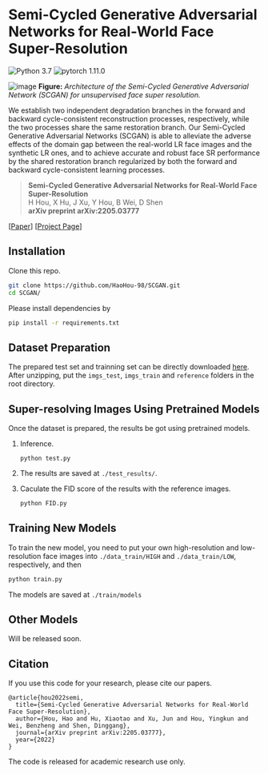 # Semi-Cycled Generative Adversarial Networks for Real-World Face Super-Resolution

![Python 3.7](https://img.shields.io/badge/python-3.7-green.svg?style=plastic)
![pytorch 1.11.0](https://img.shields.io/badge/pytorch-1.11.0-green.svg?style=plastic)


![image](./docs/)
**Figure:** *Architecture of the Semi-Cycled Generative Adversarial Network (SCGAN) for unsupervised face super resolution.*

We establish two independent degradation branches in the forward and backward cycle-consistent reconstruction processes, respectively, while the two processes share the same restoration branch. Our Semi-Cycled Generative Adversarial Networks (SCGAN) is able to alleviate the adverse effects of the domain gap between the real-world LR face images and the synthetic LR ones, and to achieve accurate and robust face SR performance by the shared restoration branch regularized by both the forward and backward cycle-consistent learning processes.

> **Semi-Cycled Generative Adversarial Networks for Real-World Face Super-Resolution** <br>
> H Hou, X Hu, J Xu, Y Hou, B Wei, D Shen <br>
> **arXiv preprint arXiv:2205.03777**


[[Paper](https://arxiv.org/pdf/2205.03777.pdf)]
[[Project Page](https://github.com/HaoHou-98/SCGAN)]



## Installation

Clone this repo.
```bash
git clone https://github.com/HaoHou-98/SCGAN.git
cd SCGAN/
```

 Please install dependencies by
```bash
pip install -r requirements.txt
```


## Dataset Preparation

The prepared test set and trainning set can be directly downloaded [here](https://drive.google.com/file/d/1BeIhDoeLyvIkJQuzFtIvNIBD0VTzgDjd/view?usp=sharing). After unzipping, put the `imgs_test`, `imgs_train` and `reference` folders in the root directory.


## Super-resolving Images Using Pretrained Models

Once the dataset is prepared, the results be got using pretrained models.


1. Inference.

    ```
    python test.py
    ```

2. The results are saved at `./test_results/`.
3. Caculate the FID score of the results with the reference images.

	```bash
    python FID.py
    ```


## Training New Models

To train the new model, you need to put your own high-resolution and low-resolution face images into `./data_train/HIGH` and `./data_train/LOW`, respectively, and then
```bash
python train.py
```
The models are saved at `./train/models`




## Other Models
Will be released soon.



## Citation
If you use this code for your research, please cite our papers.
```
@article{hou2022semi,
  title={Semi-Cycled Generative Adversarial Networks for Real-World Face Super-Resolution},
  author={Hou, Hao and Hu, Xiaotao and Xu, Jun and Hou, Yingkun and Wei, Benzheng and Shen, Dinggang},
  journal={arXiv preprint arXiv:2205.03777},
  year={2022}
}
```
The code is released for academic research use only.
